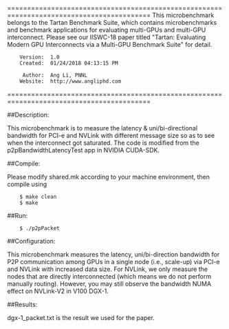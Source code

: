 ==========================================================================================
 This microbenchmark belongs to the Tartan Benchmark Suite, which contains microbenchmarks
 and benchmark applications for evaluating multi-GPUs and multi-GPU interconnect. Please see
 our IISWC-18 paper titled "Tartan: Evaluating Modern GPU Interconnects via a Multi-GPU 
 Benchmark Suite" for detail.

        Version:  1.0
        Created:  01/24/2018 04:13:15 PM

         Author:  Ang Li, PNNL
        Website:  http://www.angliphd.com  
==========================================================================================

##Description:

This microbenchmark is to measure the latency & uni/bi-directional 
bandwidth for PCI-e and NVLink with different message size so as to see when the interconnect
got saturated. The code is modified from the p2pBandwidthLatencyTest app in NVIDIA CUDA-SDK. 

##Compile: 

Please modify shared.mk according to your machine environment, then compile using
```shell
    $ make clean
    $ make
```

##Run: 
```shell
    $ ./p2pPacket 
```

##Configuration: 

This microbenchmark measures the latency, uni/bi-direction bandwidth 
for P2P communication among GPUs in a single node (i.e., scale-up) via PCI-e and NVLink 
with increased data size. For NVLink, we only measure the nodes that are directly 
interconnected (which means we do not perform manually routing). However, you may still
observe the bandwidth NUMA effect on NVLink-V2 in V100 DGX-1.

##Results:

dgx-1_packet.txt is the result we used for the paper.


